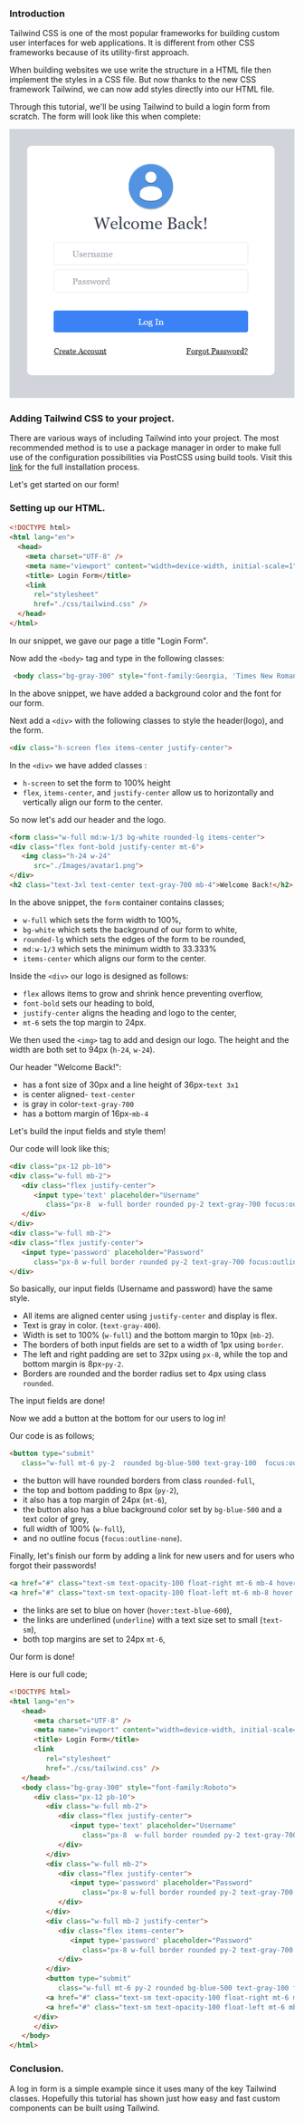 ### Introduction
Tailwind CSS is one of the most popular frameworks for building custom user interfaces for web applications. It is different from other CSS frameworks because of its utility-first approach.

When building websites we use write the structure in a HTML file then implement the styles in a CSS file. But now thanks to the new CSS framework Tailwind, we can now add styles directly into our HTML file. 

Through this tutorial, we'll be using Tailwind to build a login form from scratch. The form will look like this when complete:

![Login form](form.png)

### Adding Tailwind CSS to your project.
There are various ways of including Tailwind into your project. The most recommended method is to use a package manager in order to make full use of the configuration possibilities via PostCSS using build tools.
Visit this [link](https://github.com/section-engineering-education/engineering-education/blob/master/articles/introduction-to-tailwind-css/index.md) for the full installation process.

Let's get started on our form!

### Setting up our HTML.
```html
<!DOCTYPE html>
<html lang="en">
  <head>
    <meta charset="UTF-8" />
    <meta name="viewport" content="width=device-width, initial-scale=1">
    <title> Login Form</title>
    <link 
      rel="stylesheet" 
      href="./css/tailwind.css" />    
  </head>
</html>
```

In our snippet, we gave our page a title "Login Form".

Now add the `<body>` tag and type in the following classes:
```html
 <body class="bg-gray-300" style="font-family:Georgia, 'Times New Roman', Times, serif;">
 ```

In the above snippet, we have added a background color and the font for our form.

Next add a `<div>` with the following classes to style the header(logo), and the form.

```html
<div class="h-screen flex items-center justify-center">
```

In the `<div>` we have added classes :
- `h-screen` to set the form to 100% height
- `flex`, `items-center`, and `justify-center` allow us to horizontally and vertically align our form to the center.
  
So now let's add our header and the logo.

```html
<form class="w-full md:w-1/3 bg-white rounded-lg items-center">
<div class="flex font-bold justify-center mt-6">
   <img class="h-24 w-24"
      src="./Images/avatar1.png">
</div>
<h2 class="text-3xl text-center text-gray-700 mb-4">Welcome Back!</h2>
```

In the above snippet, the `form` container contains classes;
- `w-full` which sets the form width to 100%,
- `bg-white` which sets the background of our form to white,
- `rounded-lg` which sets the edges of the form to be rounded,
- `md:w-1/3` which sets the minimum width to 33.333%
- `items-center` which aligns our form to the center.
  
Inside the `<div>` our logo is designed as follows:
- `flex` allows items to grow and shrink hence preventing overflow,
- `font-bold` sets our heading to bold,
- `justify-center` aligns the heading and logo to the center,
- `mt-6` sets the top margin to 24px.
  
We then used the `<img>` tag to add and design our logo. The height and the width are both set to 94px (`h-24`, `w-24`).

Our header "Welcome Back!": 
- has a font size of 30px and a line height of 36px-`text 3x1`
- is center aligned- `text-center`
- is gray in color-`text-gray-700`
- has a bottom margin of 16px-`mb-4`

Let's build the input fields and style them!

Our code will look like this;

```html
<div class="px-12 pb-10">
<div class="w-full mb-2">
   <div class="flex justify-center">
      <input type='text' placeholder="Username"
         class="px-8  w-full border rounded py-2 text-gray-700 focus:outline-none items-center" />
   </div>
</div>
<div class="w-full mb-2">
<div class="flex justify-center">   
   <input type='password' placeholder="Password"
      class="px-8 w-full border rounded py-2 text-gray-700 focus:outline-none" />
</div>
```            

So basically, our input fields (Username and password) have the same style.
 * All items are aligned center using `justify-center` and display is flex.   
 * Text is gray in color. (`text-gray-400`).
 * Width is set to 100% (`w-full`) and the bottom margin to 10px (`mb-2`).
 * The borders of both input fields are set to a width of 1px using `border`.
 * The left and right padding are set to 32px using `px-8`, while the top and bottom margin is 8px-`py-2`.
 * Borders are rounded and the border radius set to 4px using class `rounded`.

The input fields are done!

Now we add a button at the bottom for our users to log in!

Our code is as follows;

```html
<button type="submit"
   class="w-full mt-6 py-2  rounded bg-blue-500 text-gray-100  focus:outline-none ">Log In</button>
```

- the button will have rounded borders from class `rounded-full`,
- the top and bottom padding to 8px (`py-2`),
- it also has a top margin of 24px (`mt-6`),
- the button also has a blue background color set by `bg-blue-500` and a text color of grey,
- full width of 100% (`w-full`),
- and no outline focus (`focus:outline-none`).

Finally, let's finish our form by adding a link for new users and for users who forgot their passwords!

```html
<a href="#" class="text-sm text-opacity-100 float-right mt-6 mb-4 hover:text-blue-600 underline">Forgot Password?</a>
<a href="#" class="text-sm text-opacity-100 float-left mt-6 mb-8 hover:text-blue-600 underline">Create Account</a>
```

- the links are set to blue on hover (`hover:text-blue-600`),
- the links are underlined (`underline`) with a text size set to small (`text-sm`),
- both top margins are set to 24px `mt-6`,
  
Our form is done!

Here is our full code;

```html
<!DOCTYPE html>
<html lang="en">
   <head>
      <meta charset="UTF-8" />
      <meta name="viewport" content="width=device-width, initial-scale=1">
      <title> Login Form</title>
      <link 
         rel="stylesheet" 
         href="./css/tailwind.css" />
   </head>
   <body class="bg-gray-300" style="font-family:Roboto">
      <div class="px-12 pb-10">
         <div class="w-full mb-2">
            <div class="flex justify-center">
               <input type='text' placeholder="Username"
                  class="px-8  w-full border rounded py-2 text-gray-700 focus:outline-none items-center" />
            </div>
         </div>
         <div class="w-full mb-2">
            <div class="flex justify-center">   
               <input type='password' placeholder="Password"
                  class="px-8 w-full border rounded py-2 text-gray-700 focus:outline-none" />
            </div>
         </div>
         <div class="w-full mb-2 justify-center">
            <div class="flex items-center">   
               <input type='password' placeholder="Password"
                  class="px-8 w-full border rounded py-2 text-gray-700 focus:outline-none" />
            </div>
         </div>
         <button type="submit"
            class="w-full mt-6 py-2 rounded bg-blue-500 text-gray-100 focus:outline-none">Log In</button>
         <a href="#" class="text-sm text-opacity-100 float-right mt-6 mb-4 hover:text-blue-600 underline">Forgot Password?</a>
         <a href="#" class="text-sm text-opacity-100 float-left mt-6 mb-8 hover:text-blue-600 underline">Create Account</a>
      </div>
      </div>
   </body>
</html>
```

### Conclusion.
A log in form is a simple example since it uses many of the key Tailwind classes. Hopefully this tutorial has shown just how easy and fast custom components can be built using Tailwind.